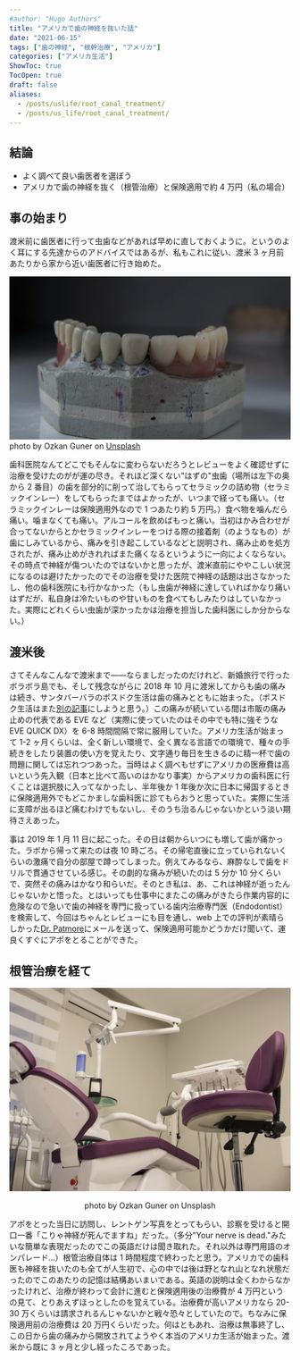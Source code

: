 ```yaml
---
#author: "Hugo Authors"
title: "アメリカで歯の神経を抜いた話"
date: "2021-06-15"
tags: ["歯の神経", "根幹治療", "アメリカ"]
categories: ["アメリカ生活"]
ShowToc: true
TocOpen: true
draft: false
aliases:
  - /posts/uslife/root_canal_treatment/
  - /posts/us_life/root_canal_treatment/
---
```


## 結論

- よく調べて良い歯医者を選ぼう
- アメリカで歯の神経を抜く（根管治療）と保険適用で約 4 万円（私の場合）

## 事の始まり

渡米前に歯医者に行って虫歯などがあれば早めに直しておくように。というのよく耳にする先達からのアドバイスではあるが、私もこれに従い、渡米 3 ヶ月前あたりから家から近い歯医者に行き始めた。

![](images/2022-03-31-23-07-01.png)
photo by Ozkan Guner on [Unsplash](https://unsplash.com/)

歯科医院なんてどこでもそんなに変わらないだろうとレビューをよく確認せずに治療を受けたのがが運の尽き。それほど深くない"はずの"虫歯（場所は左下の奥から 2 番目）の歯を部分的に削って治してもらってセラミックの詰め物（セラミックインレー）をしてもらったまではよかったが、いつまで経っても痛い。（セラミックインレーは保険適用外なので 1 つあたり約 5 万円。）食べ物を噛んだら痛い。噛まなくても痛い。アルコールを飲めばもっと痛い。当初はかみ合わせが合ってないからとかセラミックインレーをつける際の接着剤（のようなもの）が歯にしみているから、痛みを引き起こしているなどと説明され、痛み止めを処方されたが、痛み止めがきれればまた痛くなるというように一向によくならない。その時点で神経が傷ついたのではないかと思ったが、渡米直前にややこしい状況になるのは避けたかったのでその治療を受けた医院で神経の話題は出さなかったし、他の歯科医院にも行かなかった（もし虫歯が神経に達していればかなり痛いはずだが、私自身は冷たいものや甘いものを食べてもしみたりはしていなかった。実際にどれくらい虫歯が深かったかは治療を担当した歯科医にしか分からない。）

## 渡米後

さてそんなこんなで渡米まで&#8212;&mdash;ならましだったのだけれど、新婚旅行で行ったボラボラ島でも、そして残念ながらに 2018 年 10 月に渡米してからも歯の痛みは続き、サンタバーバラのポスドク生活は歯の痛みとともに始まった。（ポスドク生活はまた[別の記事](https://www.yusaito.com/blog/posts/us-life/ucsb-postdoc-memory/)にしようと思う。）この痛みが続いている間は市販の痛み止めの代表である EVE など（実際に使っていたのはその中でも特に強そうな EVE QUICK DX）を 6-8 時間間隔で常に服用していた。アメリカ生活が始まって 1-2 ヶ月くらいは、全く新しい環境で、全く異なる言語での環境で、種々の手続きをしたり装置の使い方を覚えたり、文字通り毎日を生きるのに精一杯で歯の問題に関しては忘れつつあった。当時はよく調べもせずにアメリカの医療費は高いという先入観（日本と比べて高いのはかなり事実）からアメリカの歯科医に行くことは選択肢に入ってなかったし、半年後か 1 年後か次に日本に帰国するときに保険適用外でもどこかましな歯科医に診てもらおうと思っていた。実際に生活に支障が出るほど痛むわけでもないし、そのうち治るんじゃないかという淡い期待さえあった。

事は 2019 年 1 月 11 日に起こった。その日は朝からいつにも増して歯が痛かった。ラボから帰って来たのは夜 10 時ごろ。その帰宅直後に立っていられないくらいの激痛で自分の部屋で蹲ってしまった。例えてみるなら、麻酔なしで歯をドリルで貫通させている感じ。その劇的な痛みが続いたのは 5 分か 10 分くらいで、突然その痛みはかなり和らいだ。そのとき私は、あ、これは神経が逝ったんじゃないかと悟った。とはいっても仕事中にまたこの痛みがきたら作業内容的に危険なので急いで歯の神経を専門に扱っている歯内治療専門医（Endodontist）を検索して、今回はちゃんとレビューにも目を通し、web 上での評判が素晴らしかった[Dr. Patmore](http://www.centerformicrodentistry.com/patmore/)にメールを送って、保険適用可能かどうかだけ聞いて、運良くすぐにアポをとることができた。

## 根管治療を経て

![](images/2022-03-31-23-06-11.png)<center>photo by Ozkan Guner on Unsplash</center>

アポをとった当日に訪問し、レントゲン写真をとってもらい、診察を受けると開口一番「こりゃ神経が死んでますね」だった。（多分"Your nerve is dead."みたいな簡単な表現だったのでこの英語だけは聞き取れた。それ以外は専門用語のオンパレード...）根管治療自体は 1 時間程度で終わったと思う。アメリカでの歯科医も神経を抜いたのも全てが人生初で、心の中では後は野となれ山となれ状態だったのでこのあたりの記憶は結構あいまいである。英語の説明は全くわからなかったけれど、治療が終わって会計に進むと保険適用後の治療費が 4 万円というの見て、とりあえずほっとしたのを覚えている。治療費が高いアメリカなら 20-30 万くらいは請求されるんじゃないかと戦々恐々としていたので。ちなみに保険適用前の治療費は 20 万円くらいだった。何はともあれ、治療は無事終了し、この日から歯の痛みから開放されてようやく本当のアメリカ生活が始まった。渡米から既に 3 ヶ月と少し経ったころであった。
